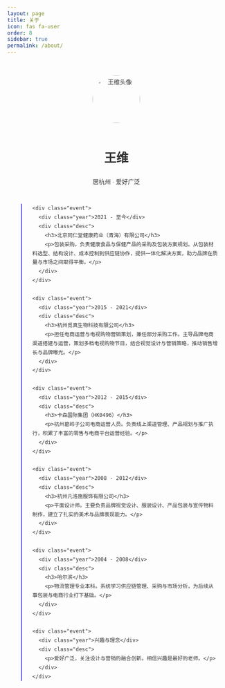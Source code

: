 ```yaml
---
layout: page
title: 关于
icon: fas fa-user
order: 8
sidebar: true
permalink: /about/
---
```


<div class="about-timeline">
  <div class="intro">
    <img src="{{ '/assets/img/avatar.jpg' | relative_url }}" alt="王维头像" class="avatar">
    <h1>王维</h1>
    <p>居杭州 · 爱好广泛</p>
  </div>

  <div class="timeline">

    <div class="event">
      <div class="year">2021 - 至今</div>
      <div class="desc">
        <h3>北京同仁堂健康药业（青海）有限公司</h3>
        <p>包装采购。负责健康食品与保健产品的采购及包装方案规划。从包装材料选型、结构设计、成本控制到供应链协作，提供一体化解决方案，助力品牌在质量与市场之间取得平衡。</p>
      </div>
    </div>

    <div class="event">
      <div class="year">2015 - 2021</div>
      <div class="desc">
        <h3>杭州觅真生物科技有限公司</h3>
        <p>担任电商运营与电视购物营销策划，兼任部分采购工作。主导品牌电商渠道搭建与运营，策划多档电视购物节目，结合视觉设计与营销策略，推动销售增长与品牌曝光。</p>
      </div>
    </div>

    <div class="event">
      <div class="year">2012 - 2015</div>
      <div class="desc">
        <h3>卡森国际集团（HK0496）</h3>
        <p>杭州葛岭子公司电商运营人员。负责线上渠道管理、产品规划与推广执行，积累了丰富的零售与电商平台运营经验。</p>
      </div>
    </div>

    <div class="event">
      <div class="year">2008 - 2012</div>
      <div class="desc">
        <h3>杭州凡洛施服饰有限公司</h3>
        <p>平面设计师。主要负责品牌视觉设计、服装设计、产品包装与宣传物料制作，建立了扎实的美术与品牌表现能力。</p>
      </div>
    </div>

    <div class="event">
      <div class="year">2004 - 2008</div>
      <div class="desc">
        <h3>哈尔滨</h3>
        <p>物流管理专业本科。系统学习供应链管理、采购与市场分析，为后续从事包装与电商行业打下基础。</p>
      </div>
    </div>

    <div class="event">
      <div class="year">兴趣与理念</div>
      <div class="desc">
        <p>爱好广泛，关注设计与营销的融合创新。相信兴趣是最好的老师。</p>
      </div>
    </div>
  </div>
</div>

<style>
.about-timeline {
  max-width: 800px;
  margin: 0 auto;
  padding: 2rem 1rem;
  font-family: "Helvetica Neue", Arial, sans-serif;
  line-height: 1.75;
  color: #333;
}

.intro {
  text-align: center;
  margin-bottom: 2.5rem;
}

.avatar {
  width: 110px;
  height: 110px;
  border-radius: 50%;
  object-fit: cover;
  margin-bottom: 1rem;
}

.timeline {
  position: relative;
  margin-left: 1rem;
  border-left: 2px solid #4f46e5;
  padding-left: 1.5rem;
}

.event {
  margin-bottom: 2rem;
  position: relative;
}

.event::before {
  content: '';
  position: absolute;
  left: -10px;
  top: 8px;
  width: 10px;
  height: 10px;
  background: #4f46e5;
  border-radius: 50%;
}

.year {
  font-weight: bold;
  color: #4f46e5;
  margin-bottom: 0.3rem;
}

.desc h3 {
  margin: 0.2rem 0;
  font-size: 1rem;
  color: #111;
}

.desc p {
  margin: 0.2rem 0;
  color: #555;
}

@media (max-width: 600px) {
  .timeline {
    border-left: none;
    padding-left: 0;
  }
  .event::before {
    display: none;
  }
  .year {
    margin-top: 1rem;
  }
}
</style>
